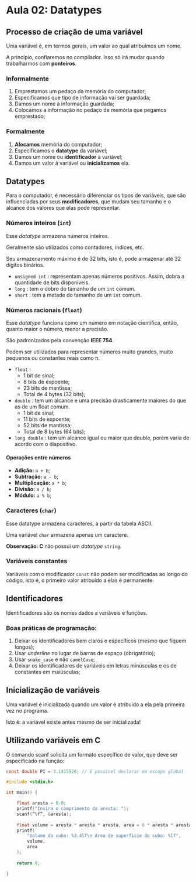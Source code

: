 # Aula 02: Datatypes

## Processo de criação de uma variável

Uma variável é, em termos gerais, um valor ao qual atribuímos um nome.

A princípio, confiaremos no compilador. Isso só irá mudar quando trabalharmos com **ponteiros**.

### Informalmente

1. Emprestamos um pedaço da memória do computador;
2. Especificamos que tipo de informação vai ser guardada;
3. Damos um nome à informação guardada;
4. Colocamos a informação no pedaço de memória que pegamos emprestado;

### Formalmente

1. **Alocamos** memória do computador;
2. Especificamos o **datatype** da variável;
3. Damos um nome ou **identificador** à variável;
4. Damos um valor à variável ou **inicializamos** ela.

## Datatypes

Para o computador, é necessário diferenciar os tipos de variáveis, que são influenciadas por seus **modificadores**, que mudam seu tamanho e o alcance dos valores que elas pode representar.

### Números inteiros (`int`)

Esse *datatype* armazena números inteiros.

Geralmente são utilizados como contadores, índices, etc.

Seu armazenamento máximo é de 32 bits, isto é, pode armazenar até 32 dígitos binários.

- `unsigned int` : representam apenas números positivos. Assim, dobra a quantidade de bits disponíveis.
- `long` : tem o dobro do tamanho de um `int` comum.
- `short` : tem a metade do tamanho de um `int` comum.

### Números racionais (`float`)

Esse *datatype* funciona como um número em notação científica, então, quanto maior o número, menor a precisão.

São padronizados pela convenção **IEEE 754**.

Podem ser utilizados para representar números muito grandes, muito pequenos ou constantes reais como π.

- `float` :
    - 1 bit de sinal;
    - 8 bits de expoente;
    - 23 bits de mantissa;
    - Total de 4 bytes (32 bits);
- `double` : tem um alcance e uma precisão drasticamente maiores do que as de um float comum.
    - 1 bit de sinal;
    - 11 bits de expoente;
    - 52 bits de mantissa;
    - Total de 8 bytes (64 bits);
- `long double` : tem um alcance igual ou maior que double, porém varia de acordo com o dispositivo.

#### Operações entre números

- **Adição:** `a + b`;
- **Subtração:** `a - b`;
- **Multiplicação:** `a * b`;
- **Divisão:** `a / b`;
- **Módulo:** `a % b`;

### Caracteres (`char`)

Esse datatype armazena caracteres, a partir da tabela ASCII.

Uma variável `char` armazena apenas um caractere.

**Observação: C** não possui um *datatype* `string`.

### Variáveis constantes

Variáveis com o modificador `const` não podem ser modificadas ao longo do código, isto é, o primeiro valor atribuído a elas é permanente.

## Identificadores

Identificadores são os nomes dados a variáveis e funções.

### Boas práticas de programação:

1. Deixar os identificadores bem claros e específicos (mesmo que fiquem longos);
2. Usar *underline* no lugar de barras de espaço (obrigatório);
3. Usar `snake_case` e não `camelCase`;
4. Deixar os identificadores de variáveis em letras minúsculas e os de constantes em maiúsculas;

## Inicialização de variáveis

Uma variável é inicializada quando um valor é atribuído a ela pela primeira vez no programa.

Isto é: a variável existe antes mesmo de ser inicializada!

## Utilizando variáveis em C

O comando scanf solicita um formato específico de valor, que deve ser especificado na função:

```c
const double PI = 3.1415926; // É possível declarar em escopo global

#include <stdio.h>

int main() {

	float aresta = 0.0;
	printf("Insira o comprimento da aresta: ");
	scanf(”%f”, &aresta);
	
	float volume = aresta * aresta * aresta, area = 6 * aresta * aresta;
	printf(
		"Volume do cubo: %3.4lf\n Area de superficie do cubo: %lf",
		volume,
		area
	);
	
	return 0;

}
```